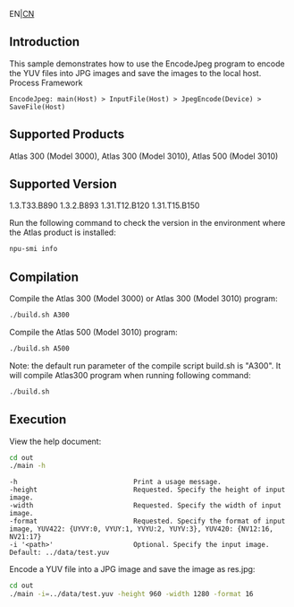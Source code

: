 EN|[CN](README.zh.md)
## Introduction

This sample demonstrates how to use the EncodeJpeg program to encode the YUV files into JPG images and save the images to the local host.
Process Framework

    EncodeJpeg: main(Host) > InputFile(Host) > JpegEncode(Device) > SaveFile(Host)

## Supported Products

Atlas 300 (Model 3000), Atlas 300 (Model 3010), Atlas 500 (Model 3010)

## Supported Version

1.3.T33.B890 1.3.2.B893 1.31.T12.B120 1.31.T15.B150

Run the following command to check the version in the environment where the Atlas product is installed:
```bash
npu-smi info
```

## Compilation

Compile the Atlas 300 (Model 3000) or Atlas 300 (Model 3010) program:
```bash
./build.sh A300
```

Compile the Atlas 500 (Model 3010) program:
```bash
./build.sh A500
```

Note: the default run parameter of the compile script build.sh is "A300". It will compile Atlas300 program when running following command:
```bash
./build.sh
```

## Execution
View the help document:
```bash
cd out
./main -h
```
    -h                             Print a usage message.
    -height                        Requested. Specify the height of input image.
    -width                         Requested. Specify the width of input image.
    -format                        Requested. Specify the format of input image, YUV422: {UYVY:0, VYUY:1, YVYU:2, YUYV:3}, YUV420: {NV12:16, NV21:17}
    -i '<path>'                    Optional. Specify the input image. Default: ../data/test.yuv
Encode a YUV file into a JPG image and save the image as res.jpg:
```bash
cd out
./main -i=../data/test.yuv -height 960 -width 1280 -format 16
```

